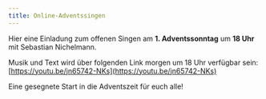 ```yaml
---
title: Online-Adventssingen
---
```


Hier eine Einladung zum offenen Singen am **1. Adventssonntag** um **18 Uhr** mit Sebastian Nichelmann.
 
Musik und Text wird über folgenden Link morgen um 18 Uhr verfügbar sein:
[https://youtu.be/jn65742-NKs](https://youtu.be/jn65742-NKs)
 
Eine gesegnete Start in die Adventszeit für euch alle!